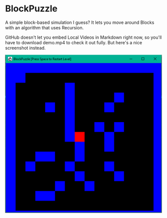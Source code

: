 # BlockPuzzle
A simple block-based simulation I guess? It lets you move around Blocks with an algorithm that uses
Recursion. 

GitHub doesn't let you embed Local Videos in Markdown right now, so you'll have to download
demo.mp4 to check it out fully. But here's a nice screenshot instead.

![](demo.PNG)
